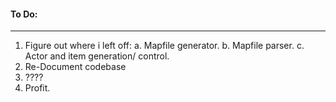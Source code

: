 #### To Do:
--------
1. Figure out where i left off:
    a. Mapfile generator.
    b. Mapfile parser.
    c. Actor and item  generation/ control.
2. Re-Document codebase
3. ????
4. Profit. 

